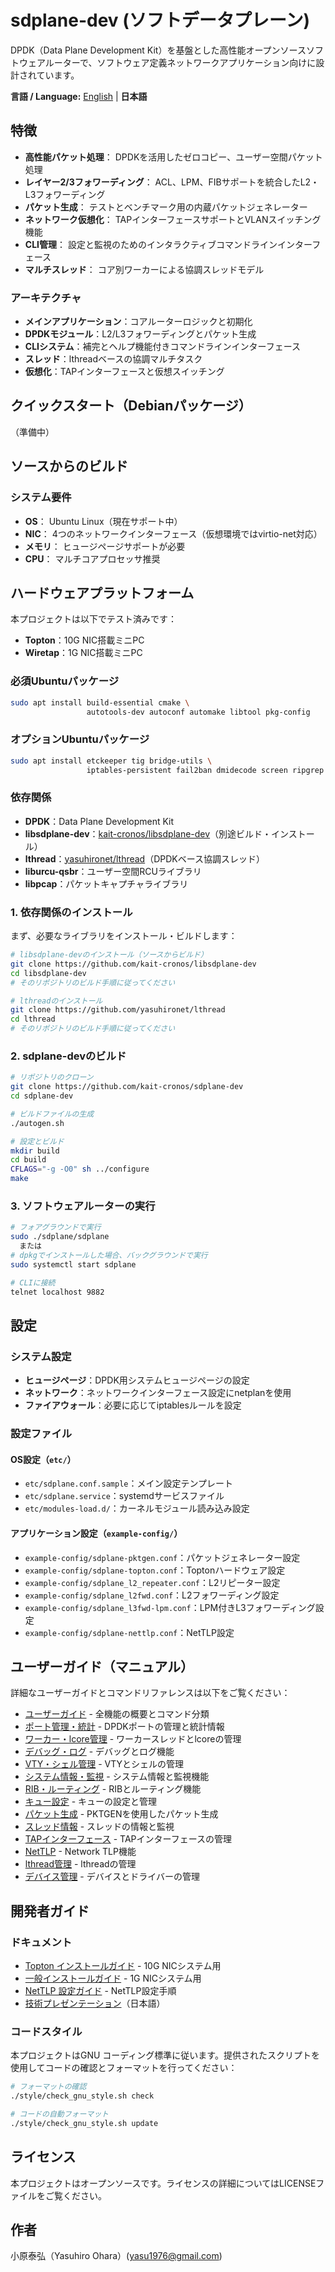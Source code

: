 # sdplane-dev (ソフトデータプレーン)

DPDK（Data Plane Development Kit）を基盤とした高性能オープンソースソフトウェアルーターで、ソフトウェア定義ネットワークアプリケーション向けに設計されています。

**言語 / Language:** [English](README.md) | **日本語**

## 特徴

- **高性能パケット処理**：
  DPDKを活用したゼロコピー、ユーザー空間パケット処理
- **レイヤー2/3フォワーディング**：
  ACL、LPM、FIBサポートを統合したL2・L3フォワーディング
- **パケット生成**：
  テストとベンチマーク用の内蔵パケットジェネレーター
- **ネットワーク仮想化**：
  TAPインターフェースサポートとVLANスイッチング機能
- **CLI管理**：
  設定と監視のためのインタラクティブコマンドラインインターフェース
- **マルチスレッド**：
  コア別ワーカーによる協調スレッドモデル

### アーキテクチャ
- **メインアプリケーション**：コアルーターロジックと初期化
- **DPDKモジュール**：L2/L3フォワーディングとパケット生成
- **CLIシステム**：補完とヘルプ機能付きコマンドラインインターフェース
- **スレッド**：lthreadベースの協調マルチタスク
- **仮想化**：TAPインターフェースと仮想スイッチング

## クイックスタート（Debianパッケージ）

（準備中）

## ソースからのビルド

### システム要件
- **OS**：
  Ubuntu Linux（現在サポート中）
- **NIC**：
  4つのネットワークインターフェース（仮想環境ではvirtio-net対応）
- **メモリ**：
  ヒュージページサポートが必要
- **CPU**：
  マルチコアプロセッサ推奨

## ハードウェアプラットフォーム

本プロジェクトは以下でテスト済みです：
- **Topton**：10G NIC搭載ミニPC
- **Wiretap**：1G NIC搭載ミニPC

### 必須Ubuntuパッケージ
```bash
sudo apt install build-essential cmake \
                 autotools-dev autoconf automake libtool pkg-config
```

### オプションUbuntuパッケージ
```bash
sudo apt install etckeeper tig bridge-utils \
                 iptables-persistent fail2ban dmidecode screen ripgrep
```

### 依存関係
- **DPDK**：Data Plane Development Kit
- **libsdplane-dev**：[kait-cronos/libsdplane-dev](https://github.com/kait-cronos/libsdplane-dev)（別途ビルド・インストール）
- **lthread**：[yasuhironet/lthread](https://github.com/yasuhironet/lthread)（DPDKベース協調スレッド）
- **liburcu-qsbr**：ユーザー空間RCUライブラリ
- **libpcap**：パケットキャプチャライブラリ

### 1. 依存関係のインストール

まず、必要なライブラリをインストール・ビルドします：
```bash
# libsdplane-devのインストール（ソースからビルド）
git clone https://github.com/kait-cronos/libsdplane-dev
cd libsdplane-dev
# そのリポジトリのビルド手順に従ってください

# lthreadのインストール
git clone https://github.com/yasuhironet/lthread
cd lthread
# そのリポジトリのビルド手順に従ってください
```

### 2. sdplane-devのビルド

```bash
# リポジトリのクローン
git clone https://github.com/kait-cronos/sdplane-dev
cd sdplane-dev

# ビルドファイルの生成
./autogen.sh

# 設定とビルド
mkdir build
cd build
CFLAGS="-g -O0" sh ../configure
make
```

### 3. ソフトウェアルーターの実行

```bash
# フォアグラウンドで実行
sudo ./sdplane/sdplane
  または
# dpkgでインストールした場合、バックグラウンドで実行
sudo systemctl start sdplane

# CLIに接続
telnet localhost 9882
```

## 設定

### システム設定
- **ヒュージページ**：DPDK用システムヒュージページの設定
- **ネットワーク**：ネットワークインターフェース設定にnetplanを使用
- **ファイアウォール**：必要に応じてiptablesルールを設定

### 設定ファイル

#### OS設定（`etc/`）
- `etc/sdplane.conf.sample`：メイン設定テンプレート
- `etc/sdplane.service`：systemdサービスファイル
- `etc/modules-load.d/`：カーネルモジュール読み込み設定

#### アプリケーション設定（`example-config/`）
- `example-config/sdplane-pktgen.conf`：パケットジェネレーター設定
- `example-config/sdplane-topton.conf`：Toptonハードウェア設定
- `example-config/sdplane_l2_repeater.conf`：L2リピーター設定
- `example-config/sdplane_l2fwd.conf`：L2フォワーディング設定
- `example-config/sdplane_l3fwd-lpm.conf`：LPM付きL3フォワーディング設定
- `example-config/sdplane-nettlp.conf`：NetTLP設定

## ユーザーガイド（マニュアル）

詳細なユーザーガイドとコマンドリファレンスは以下をご覧ください：

- [ユーザーガイド](doc/manual/ja/README.md) - 全機能の概要とコマンド分類
- [ポート管理・統計](doc/manual/ja/port-management.md) - DPDKポートの管理と統計情報
- [ワーカー・lcore管理](doc/manual/ja/worker-management.md) - ワーカースレッドとlcoreの管理
- [デバッグ・ログ](doc/manual/ja/debug-logging.md) - デバッグとログ機能
- [VTY・シェル管理](doc/manual/ja/vty-shell.md) - VTYとシェルの管理
- [システム情報・監視](doc/manual/ja/system-monitoring.md) - システム情報と監視機能
- [RIB・ルーティング](doc/manual/ja/routing.md) - RIBとルーティング機能
- [キュー設定](doc/manual/ja/queue-configuration.md) - キューの設定と管理
- [パケット生成](doc/manual/ja/packet-generation.md) - PKTGENを使用したパケット生成
- [スレッド情報](doc/manual/ja/thread-information.md) - スレッドの情報と監視
- [TAPインターフェース](doc/manual/ja/tap-interface.md) - TAPインターフェースの管理
- [NetTLP](doc/manual/ja/nettlp.md) - Network TLP機能
- [lthread管理](doc/manual/ja/lthread-management.md) - lthreadの管理
- [デバイス管理](doc/manual/ja/device-management.md) - デバイスとドライバーの管理

## 開発者ガイド

### ドキュメント

- [Topton インストールガイド](doc/install-memo-topton.txt) - 10G NICシステム用
- [一般インストールガイド](doc/install-memo.txt) - 1G NICシステム用
- [NetTLP 設定ガイド](doc/nettlp-memo.txt) - NetTLP設定手順
- [技術プレゼンテーション](https://enog.jp/wordpress/wp-content/uploads/2024/11/2024-11-22-sdn-onsen-yasu.pdf)（日本語）

### コードスタイル
本プロジェクトはGNU コーディング標準に従います。提供されたスクリプトを使用してコードの確認とフォーマットを行ってください：

```bash
# フォーマットの確認
./style/check_gnu_style.sh check

# コードの自動フォーマット
./style/check_gnu_style.sh update
```

## ライセンス

本プロジェクトはオープンソースです。ライセンスの詳細についてはLICENSEファイルをご覧ください。

## 作者

小原泰弘（Yasuhiro Ohara）(yasu1976@gmail.com)
